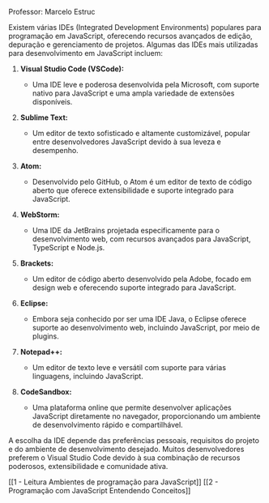 Professor: Marcelo Estruc

Existem várias IDEs (Integrated Development Environments) populares para programação em JavaScript, oferecendo recursos avançados de edição, depuração e gerenciamento de projetos. Algumas das IDEs mais utilizadas para desenvolvimento em JavaScript incluem:

1. **Visual Studio Code (VSCode):**
    
    - Uma IDE leve e poderosa desenvolvida pela Microsoft, com suporte nativo para JavaScript e uma ampla variedade de extensões disponíveis.
2. **Sublime Text:**
    
    - Um editor de texto sofisticado e altamente customizável, popular entre desenvolvedores JavaScript devido à sua leveza e desempenho.
3. **Atom:**
    
    - Desenvolvido pelo GitHub, o Atom é um editor de texto de código aberto que oferece extensibilidade e suporte integrado para JavaScript.
4. **WebStorm:**
    
    - Uma IDE da JetBrains projetada especificamente para o desenvolvimento web, com recursos avançados para JavaScript, TypeScript e Node.js.
5. **Brackets:**
    
    - Um editor de código aberto desenvolvido pela Adobe, focado em design web e oferecendo suporte integrado para JavaScript.
6. **Eclipse:**
    
    - Embora seja conhecido por ser uma IDE Java, o Eclipse oferece suporte ao desenvolvimento web, incluindo JavaScript, por meio de plugins.
7. **Notepad++:**
    
    - Um editor de texto leve e versátil com suporte para várias linguagens, incluindo JavaScript.
8. **CodeSandbox:**
    
    - Uma plataforma online que permite desenvolver aplicações JavaScript diretamente no navegador, proporcionando um ambiente de desenvolvimento rápido e compartilhável.

A escolha da IDE depende das preferências pessoais, requisitos do projeto e do ambiente de desenvolvimento desejado. Muitos desenvolvedores preferem o Visual Studio Code devido à sua combinação de recursos poderosos, extensibilidade e comunidade ativa.

[[1 - Leitura Ambientes de programação para JavaScript]]
[[2 - Programação com JavaScript Entendendo Conceitos]]